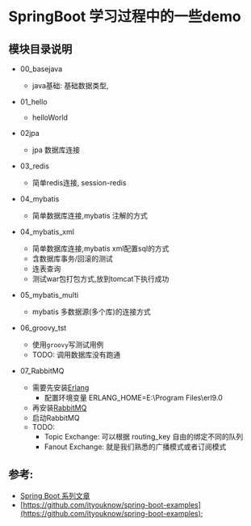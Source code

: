 
# SpringBoot 学习过程中的一些demo

## 模块目录说明
- 00_basejava
  - java基础: 基础数据类型,
- 01_hello
  - helloWorld
- 02jpa
  - jpa 数据库连接
- 03_redis
  - 简单redis连接, session-redis
- 04_mybatis
  - 简单数据库连接,mybatis 注解的方式
- 04_mybatis_xml
  - 简单数据库连接,mybatis xml配置sql的方式
  - 含数据库事务/回滚的测试
  - 连表查询
  - 测试war包打包方式,放到tomcat下执行成功
- 05_mybatis_multi
  - mybatis 多数据源(多个库)的连接方式

- 06_groovy_tst
  - 使用`groovy`写测试用例
  - TODO: 调用数据库没有跑通

- 07_RabbitMQ
  - 需要先安装[Erlang](https://www.erlang.org/downloads)
    - 配置环境变量 ERLANG_HOME=E:\Program Files\erl9.0
  - 再安装[RabbitMQ](https://www.rabbitmq.com/download.html)
  - 启动RabbitMQ
  - TODO:
    - Topic Exchange: 可以根据 routing_key 自由的绑定不同的队列
    - Fanout Exchange: 就是我们熟悉的广播模式或者订阅模式


## 参考: 
- [Spring Boot 系列文章](http://www.ityouknow.com/spring-boot.html)  
- [https://github.com/ityouknow/spring-boot-examples](https://github.com/ityouknow/spring-boot-examples);
